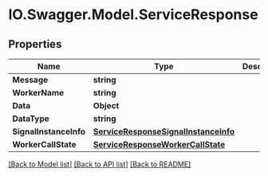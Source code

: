 # IO.Swagger.Model.ServiceResponse
## Properties

Name | Type | Description | Notes
------------ | ------------- | ------------- | -------------
**Message** | **string** |  | [optional] 
**WorkerName** | **string** |  | [optional] 
**Data** | **Object** |  | [optional] 
**DataType** | **string** |  | [optional] 
**SignalInstanceInfo** | [**ServiceResponseSignalInstanceInfo**](ServiceResponseSignalInstanceInfo.md) |  | [optional] 
**WorkerCallState** | [**ServiceResponseWorkerCallState**](ServiceResponseWorkerCallState.md) |  | [optional] 

[[Back to Model list]](../README.md#documentation-for-models) [[Back to API list]](../README.md#documentation-for-api-endpoints) [[Back to README]](../README.md)

